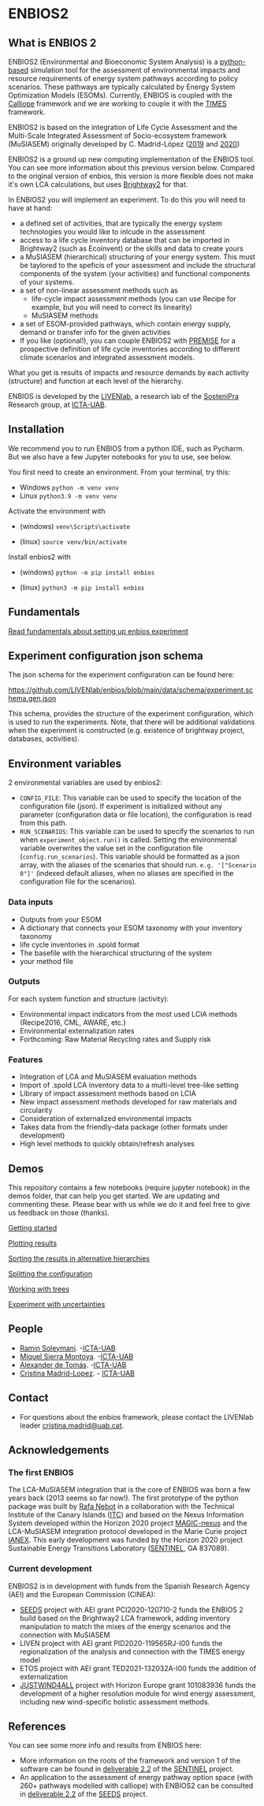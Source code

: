# ENBIOS2
## What is ENBIOS 2

ENBIOS2 (Environmental and Bioeconomic System Analysis)  is a [python-based](https://pypi.org/project/enbios/) simulation tool for the assessment of environmental impacts and resource requirements of energy system 
pathways according to policy scenarios. These pathways are typically calculated by Energy System Optimization Models (ESOMs). Currently, ENBIOS is coupled with the 
[Calliope](https://www.callio.pe/) framework and we are working to couple it with the [TIMES](https://iea-etsap.org/index.php/etsap-tools/model-generators/times) framework.

ENBIOS2 is based on the integration of Life Cycle Assessment and the Multi-Scale Integrated Assessment of 
Socio-ecosystem framework (MuSIASEM) originally developed by C. Madrid-López 
([2019](https://zenodo.org/records/10252544) and [2020](https://zenodo.org/records/4916338))

ENBIOS2 is a ground up new computing implementation of the ENBIOS tool. You can see more information about 
this previous version below. Compared to the original version of enbios, this version is more flexible does not make 
it's own LCA calculations, but uses [Brightway2](https://docs.brightway.dev/en/latest/) for that.

In ENBIOS2 you will implement an experiment. To do this you will need to have at hand:
 * a defined set of activities, that are typically the energy system technologies you would like to inlcude in the assessment
 * access to a life cycle inventory database that can be imported in Brightway2 (such as Ecoinvent) 
or the skills and data to create yours
 * a MuSIASEM (hierarchical) structuring of your energy system. This must be taylored to the speficis of your assessment
and include the structural components of the system (your activities) and functional components of your systems.
 * a set of non-linear assessment methods such as
   * life-cycle impact assessment methods (you can use Recipe for example, but you will need to correct its linearity) 
   * MuSIASEM methods
 * a set of ESOM-provided pathways, which contain energy supply, demand or transfer info for the given activities
 * If you like (optional!), you can couple ENBIOS2 with [PREMISE](https://www.sciencedirect.com/science/article/pii/S136403212200226X) for a prospective definition of 
life cycle inventories according to different climate scenarios and integrated assessment models.

What you get is results of impacts and resource demands by each activity (structure) and function at each level of the hierarchy.

ENBIOS is developed by the [LIVENlab](https://livenlab.org/), a research lab of the [SosteniPra](https://www.sostenipra.cat/) Research group, at [ICTA-UAB](https://www.uab.cat/icta/).

## Installation
We recommend you to run ENBIOS from a python IDE, such as Pycharm. 
But we also have a few Jupyter notebooks for you to use, see below.

You first need to create an environment. From your terminal, try this:

 * Windows  `python -m venv venv`
 * Linux   `python3.9 -m venv venv`

Activate the environment with

* (windows)
`venv\Scripts\activate`

* (linux)
`source venv/bin/activate`

Install enbios2 with

* (windows)
`python -m pip install enbios`

* (linux)
`python3 -m pip install enbios`

## Fundamentals

[Read fundamentals about setting up enbios experiment](https://github.com/LIVENlab/enbios/blob/main/docs/Fundamentals.md)

## Experiment configuration json schema

The json schema for the experiment configuration can be found here:

https://github.com/LIVENlab/enbios/blob/main/data/schema/experiment.schema.gen.json

This schema, provides the structure of the experiment configuration, which is used to run the experiments.
Note, that there will be additional validations when the experiment is constructed (e.g. existence of brightway project,
databases, activities).

## Environment variables

2 environmental variables are used by enbios2:

- `CONFIG_FILE`: This variable can be used to specify the location of the configuration file (json). If experiment is
  initialized without any parameter (configuration data or file location), the configuration is read from this path.
- `RUN_SCENARIOS`: This variable can be used to specify the scenarios to run when `experiment_object.run()` is called.
  Setting the environmental variable overwrites the value set in the configuration file (`config.run_scenarios`). This
  variable should be formatted as a json array, with the aliases of the scenarios that should
  run. `e.g. '["Scenario 0"]'` (indexed default aliases, when no aliases are specified in the configuration file for the
  scenarios).

### Data inputs

- Outputs from your ESOM
- A dictionary that connects your ESOM taxonomy with your inventory taxonomy
- life cycle inventories in .spold format
- The basefile with the hierarchical structuring of the system
- your method file

### Outputs

For each system function and structure (activity):
- Environmental impact indicators from the most used LCIA methods (Recipe2016, CML, AWARE, etc.)
- Environmental externalization rates
- Forthcoming: Raw Material Recycling rates and Supply risk

### Features
- Integration of LCA and MuSIASEM evaluation methods
- Import of .spold LCA inventory data to a multi-level tree-like setting
- Library of impact assessment methods based on LCIA
- New impact assessment methods developed for raw materials and circularity
- Consideration of externalized environmental impacts
- Takes data from the friendly-data package (other formats under development)
- High level methods to quickly obtain/refresh analyses

## Demos

This repository contains a few notebooks (require jupyter notebook) in the demos folder, that can help you get started. 
We are updating and commenting these. Please bear with us while we do it and feel free to give us feedback on those (thanks).

[Getting started](https://github.com/LIVENlab/enbios/blob/main/enbios/demos/intro.ipynb)

[Plotting results](https://github.com/LIVENlab/enbios/blob/main/enbios/demos/plot_results.ipynb)

[Sorting the results in alternative hierarchies](https://github.com/LIVENlab/enbios/blob/main/enbios/demos/multiple_hierarchies.ipynb)

[Splitting the configuration](https://github.com/LIVENlab/enbios/blob/main/enbios/demos/multiple_config_files.ipynb)

[Working with trees](https://github.com/LIVENlab/enbios/blob/main/enbios/demos/trees.ipynb)

[Experiment with uncertainties](https://github.com/LIVENlab/enbios/blob/main/enbios/demos/uncertainty_experiment.ipynb)

## People

* [Ramin Soleymani](https://es.linkedin.com/in/ramin-soleymani-4703b17). -[ICTA-UAB](https://www.uab.cat/icta/)
* [Miquel Sierra Montoya](https://portalrecerca.uab.cat/en/persons/miquel-sierra-i-montoya). -[ICTA-UAB](https://www.uab.cat/icta/)
* [Alexander de Tomás](https://www.linkedin.com/in/alexander-de-tom%C3%A1s-pascual-a85348185/). -[ICTA-UAB](https://www.uab.cat/icta/)
* [Cristina Madrid-Lopez](https://portalrecerca.uab.cat/en/persons/cristina-madrid-lopez-3). - [ICTA-UAB](https://www.uab.cat/icta/)

## Contact

- For questions about the enbios framework, please contact the LIVENlab leader [cristina.madrid@uab.cat](mailto:cristina.madrid@uab.cat).

## Acknowledgements
### The first ENBIOS

The LCA-MuSIASEM integration that is the core of ENBIOS was born a few years back (2013 seems so far now!). 
The first prototype of the python package was built by [Rafa Nebot](https://github.com/rnebot) in a collaboration 
with the Technical Institute of the Canary Islands ([ITC](https://www.itccanarias.org/web/es/)) and based on the Nexus Information System developed within the
Horizon 2020 project [MAGIC-nexus](https://magic-nexus.eu/) and the LCA-MuSIASEM integration protocol developed in the
Marie Curie project [IANEX](https://cordis.europa.eu/project/id/623593). This early development was funded by the
Horizon 2020 project Sustainable Energy Transitions Laboratory ([SENTINEL](https://sentinel.energy>), GA 837089).

 ### Current development
ENBIOS2 is in development with funds from the Spanish Research Agency (AEI) and the European Commission (CINEA):

* [SEEDS](https://seeds-project.org/) project with AEI grant PCI2020-120710-2 funds the ENBIOS 2 build based on the
  Brightway2 LCA framework, adding inventory manipulation to match the mixes of the energy scenarios and the connection with MuSIASEM
* LIVEN project with AEI grant PID2020-119565RJ-I00 funds the regionalization of the analysis and connection with the TIMES energy model
* ETOS project with AEI grant TED2021-132032A-I00 funds the addition of externalization
* [JUSTWIND4ALL](https://justwind4all.eu/) project with Horizon Europe grant 101083936 funds the development of a higher
  resolution module for wind energy assessment, including new wind-specific holistic assessment methods.

## References
You can see some more info and results from ENBIOS here:
* More information on the roots of the framework and version 1 of the software can be found in [deliverable 2.2]() of
the [SENTINEL](https://sentinel.energy) project. 
* An application to the assessment of energy pathway option space (with 260+ pathways modelled with calliope) with ENBIOS2 can be consulted
in [deliverable 2.2](https://zenodo.org/record/7994038) of the [SEEDS](https://seeds-project.org/) project.
